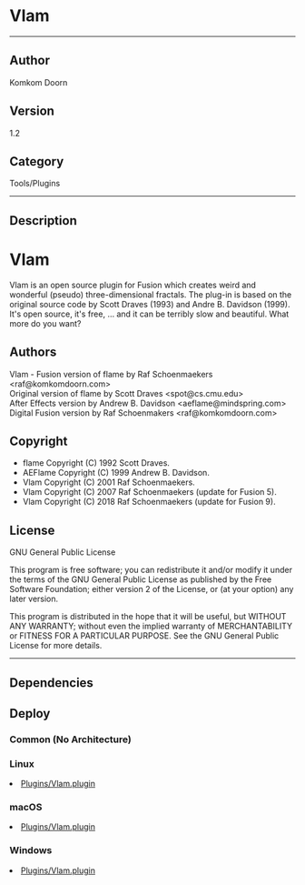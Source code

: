# Vlam
___

## Author
Komkom Doorn

## Version
1.2

## Category
Tools/Plugins

___

## Description
<h1>Vlam</h1>
<p>Vlam is an open source plugin for Fusion which creates weird and wonderful (pseudo) three-dimensional fractals. The plug-in is based on the original source code by Scott Draves (1993) and Andre B. Davidson (1999). It's open source, it's free, … and it can be terribly slow and beautiful. What more do you want?</p>

<h2>Authors</h2>
<p>Vlam - Fusion version of flame by Raf Schoenmaekers &lt;raf@komkomdoorn.com&gt;<br>
Original version of flame by Scott Draves &lt;spot@cs.cmu.edu&gt;<br>
After Effects version by Andrew B. Davidson &lt;aeflame@mindspring.com&gt;<br>
Digital Fusion version by Raf Schoenmakers &lt;raf@komkomdoorn.com&gt;</p>

<h2>Copyright</h2>
<ul>
	<li>flame Copyright (C) 1992 Scott Draves.</li>
	<li>AEFlame Copyright (C) 1999 Andrew B. Davidson.</li>
	<li>Vlam Copyright (C) 2001 Raf Schoenmaekers.</li>
	<li>Vlam Copyright (C) 2007 Raf Schoenmaekers (update for Fusion 5).</li>
	<li>Vlam Copyright (C) 2018 Raf Schoenmaekers (update for Fusion 9).</li>
</ul>

<h2>License</h2>
<p>GNU General Public License</p>

<p>This program is free software; you can redistribute it and/or modify it under the terms of the GNU General Public License as published by the Free Software Foundation; either version 2 of the License, or (at your option) any later version.</p>

<p>This program is distributed in the hope that it will be useful, but WITHOUT ANY WARRANTY; without even the implied warranty of MERCHANTABILITY or FITNESS FOR A PARTICULAR PURPOSE.  See the GNU General Public License for more details.</p>

___

## Dependencies

## Deploy

### Common (No Architecture)

<ul>
</ul>

### Linux

<li><a href="https://gitlab.com/WeSuckLess/Reactor/-/blob/master/Atoms/com.KomkomDoorn.Vlam/Linux/Plugins/Vlam.plugin?ref_type=heads">Plugins/Vlam.plugin</a></li>

### macOS

<li><a href="https://gitlab.com/WeSuckLess/Reactor/-/blob/master/Atoms/com.KomkomDoorn.Vlam/Mac/Plugins/Vlam.plugin?ref_type=heads">Plugins/Vlam.plugin</a></li>

### Windows

<li><a href="https://gitlab.com/WeSuckLess/Reactor/-/blob/master/Atoms/com.KomkomDoorn.Vlam/Windows/Plugins/Vlam.plugin?ref_type=heads">Plugins/Vlam.plugin</a></li>
